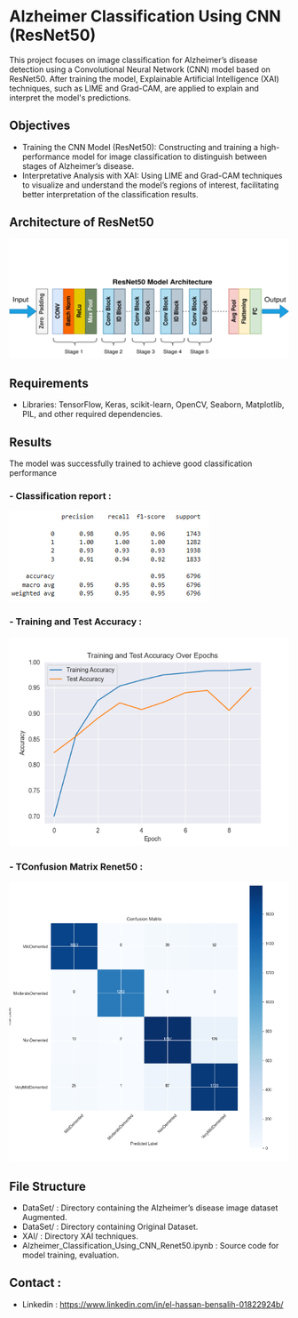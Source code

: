 
# Alzheimer Classification Using CNN (ResNet50)

This project focuses on image classification for Alzheimer’s disease detection using a Convolutional Neural Network (CNN) model based on ResNet50. After training the model, Explainable Artificial Intelligence (XAI) techniques, such as LIME and Grad-CAM, are applied to explain and interpret the model's predictions.


## Objectives

- Training the CNN Model (ResNet50): Constructing and training a high-performance model for image classification to distinguish between stages of Alzheimer’s disease.
- Interpretative Analysis with XAI: Using LIME and Grad-CAM techniques to visualize and understand the model’s regions of interest, facilitating better interpretation of the classification results.

## Architecture of ResNet50
![Architecture of ResNet50](Architecture_of_ResNet50.jpg)

## Requirements

- Libraries: TensorFlow, Keras, scikit-learn, OpenCV, Seaborn, Matplotlib, PIL, and other required dependencies.

## Results

The model was successfully trained to achieve good classification performance

### - Classification report : 

![Classification report](Resultas.png)

### - Training and Test Accuracy :

![Training and Test Accuracy](Training_and_Test_Accuracy.png)

### - TConfusion Matrix Renet50 :

![Confusion Matrix Renet50](Confusion_Matrix_Renet50.png)


## File Structure

- DataSet/ : Directory containing the Alzheimer’s disease image dataset Augmented.
- DataSet/ : Directory containing Original Dataset.
- XAI/ : Directory XAI techniques.
- Alzheimer_Classification_Using_CNN_Renet50.ipynb : Source code for model training, evaluation.

## Contact : 

- Linkedin : https://www.linkedin.com/in/el-hassan-bensalih-01822924b/
